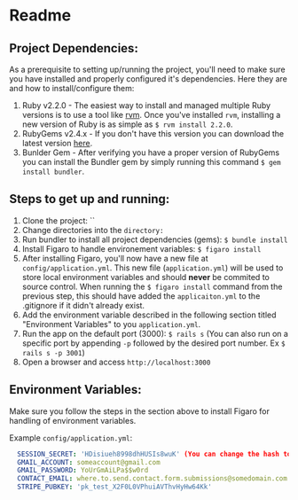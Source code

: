 Readme
================

Project Dependencies:
---------------------

As a prerequisite to setting up/running the project, you'll need to make sure you have installed and properly configured it's dependencies. Here they are and how to install/configure them:

1. Ruby v2.2.0 - The easiest way to install and managed multiple Ruby versions is to use a tool like [rvm](https://rvm.io). Once you've installed `rvm`, installing a new version of Ruby is as simple as `$ rvm install 2.2.0`.
2. RubyGems v2.4.x - If you don't have this version you can download the latest version [here](https://rubygems.org/pages/download).
3. Bunlder Gem - After verifying you have a proper version of RubyGems you can install the Bundler gem by simply running this command `$ gem install bundler`.

Steps to get up and running:
---------------------------

1. Clone the project: ``
2. Change directories into the `` directory: ``
3. Run bundler to install all project dependencies (gems): `$ bundle install`
4. Install Figaro to handle environement variables: `$ figaro install`
5. After installing Figaro, you'll now have a new file at `config/application.yml`. This new file (`application.yml`) will be used to store local environment variables and should **never** be commited to source control. When running the `$ figaro install` command from the previous step, this should have added the `applicaiton.yml` to the .gitignore if it didn't already exist.
6. Add the environment variable described in the following section titled "Environment Variables" to you `application.yml`.
7. Run the app on the default port (3000): `$ rails s` (You can also run on a specific port by appending `-p` followed by the desired port number. Ex `$ rails s -p 3001`)
8. Open a browser and access `http://localhost:3000`

Environment Variables:
----------------------

Make sure you follow the steps in the section above to install Figaro for handling of environment variables.

Example `config/application.yml`:

```yml
  SESSION_SECRET: 'HDisiueh8998dhHUSIs8wuK' (You can change the hash to anything you want)
  GMAIL_ACCOUNT: someaccount@gmail.com
  GMAIL_PASSWORD: YoUrGmAiLPa$$w0rd
  CONTACT_EMAIL: where.to.send.contact.form.submissions@somedomain.com
  STRIPE_PUBKEY: 'pk_test_X2F0L0VPhuiAVThvHyHw64Kk'

```
